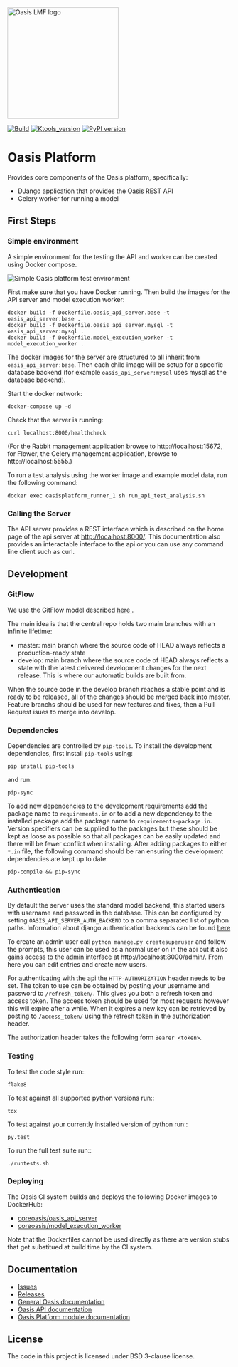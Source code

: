 <img src="https://oasislmf.org/packages/oasis_theme_package/themes/oasis_theme/assets/src/oasis-lmf-colour.png" alt="Oasis LMF logo" width="250"/>

[![Build](http://ci.oasislmfdev.org/buildStatus/icon?job=oasis_platform)](http://ci.oasislmfdev.org/blue/organizations/jenkins/oasis_platform/activity)
[![Ktools_version](https://img.shields.io/badge/Ktools-v3.0.3-lightgrey.svg)](https://github.com/OasisLMF/ktools/tree/v3.0.3)
[![PyPI version](https://img.shields.io/badge/PyPi%20--%20OasisLMF-1.2.2-brightgreen.svg)](https://github.com/OasisLMF/OasisLMF/tree/v1.2.2)

# Oasis Platform
Provides core components of the Oasis platform, specifically:
* DJango application that provides the Oasis REST API
* Celery worker for running a model

## First Steps

### Simple environment

A simple environment for the testing the API and worker can be created using Docker compose.

<img src="https://github.com/OasisLMF/OasisPlatform/blob/master/Oasis%20Simple%20Runner.png" alt="Simple Oasis platform test environment"/>

First make sure that you have Docker running. Then build the images for the API server and model execution worker:

    docker build -f Dockerfile.oasis_api_server.base -t oasis_api_server:base .
    docker build -f Dockerfile.oasis_api_server.mysql -t oasis_api_server:mysql .
    docker build -f Dockerfile.model_execution_worker -t model_execution_worker .

The docker images for the server are structured to all inherit from `oasis_api_server:base`.
Then each child image will be setup for a specific database backend (for example 
`oasis_api_server:mysql` uses mysql as the database backend). 

Start the docker network:

    docker-compose up -d

Check that the server is running:

    curl localhost:8000/healthcheck

(For the Rabbit management application browse to http://localhost:15672, for Flower, the Celery management application, browse to http://localhost:5555.)

To run a test analysis using the worker image and example model data, run the following command:
    
    docker exec oasisplatform_runner_1 sh run_api_test_analysis.sh

### Calling the Server

The API server provides a REST interface which is described on the home page of the api server at 
<a href="http://localhost:8000/" target="_blank">http://localhost:8000/</a>. This documentation
also provides an interactable interface to the api or you can use any command line client such as 
curl. 

## Development

### GitFlow

We use the GitFlow model described <A href="http://nvie.com/posts/a-successful-git-branching-model"> here </A>.

The main idea is that the central repo holds two main branches with an infinite lifetime:

* master: main branch where the source code of HEAD always reflects a production-ready state
* develop: main branch where the source code of HEAD always reflects a state with the latest delivered development changes for the next release. This is where our automatic builds are built from.

When the source code in the develop branch reaches a stable point and is ready to be released, all of the changes should be merged back into master. 
Feature branchs should be used for new features and fixes, then a Pull Request isues to merge into develop.

### Dependencies

Dependencies are controlled by ``pip-tools``. To install the development dependencies, first install ``pip-tools`` using:

    pip install pip-tools

and run:

    pip-sync

To add new dependencies to the development requirements add the package name to ``requirements.in`` or to add a new dependency to the installed package add the package name to ``requirements-package.in``.
Version specifiers can be supplied to the packages but these should be kept as loose as possible so that all packages can be easily updated and there will be fewer conflict when installing.
After adding packages to either ``*.in`` file, the following command should be ran ensuring the development dependencies are kept up to date:

    pip-compile && pip-sync

### Authentication

By default the server uses the standard model backend, this started users with username and password in
the database. This can be configured by setting `OASIS_API_SERVER_AUTH_BACKEND` to a comma separated 
list of python paths. Information about django authentication backends can be found [here](https://docs.djangoproject.com/en/2.0/topics/auth/customizing/#writing-an-authentication-backend)

To create an admin user call `python manage.py createsuperuser` and follow the prompts, this user
can be used as a normal user on in the api but it also gains access to the admin interface at
http://localhost:8000/admin/. From here you can edit entries and create new users.

For authenticating with the api the `HTTP-AUTHORIZATION` header needs to be set. The token to use can
be obtained by posting your username and password to `/refresh_token/`. This gives you both a refresh
token and access token. The access token should be used for most requests however this will expire after
a while. When it expires a new key can be retrieved by posting to `/access_token/` using the refresh
token in the authorization header. 

The authorization header takes the following form `Bearer <token>`.    

### Testing

To test the code style run::

    flake8

To test against all supported python versions run::

    tox

To test against your currently installed version of python run::

    py.test

To run the full test suite run::

    ./runtests.sh

### Deploying

The Oasis CI system builds and deploys the following Docker images to DockerHub:

* <a href="https://hub.docker.com/r/coreoasis/oasis_api_server">coreoasis/oasis_api_server</a>
* <a href="https://hub.docker.com/r/coreoasis/model_execution_worker">coreoasis/model_execution_worker</a>

Note that the Dockerfiles cannot be used directly as there are version stubs that get substitued at build time by the CI system.

## Documentation
* <a href="https://github.com/OasisLMF/OasisApi/issues">Issues</a>
* <a href="https://github.com/OasisLMF/OasisApi/releases">Releases</a>
* <a href="https://oasislmf.github.io">General Oasis documentation</a>
* <a href="https://oasislmf.github.io/docs/oasis_rest_api.html">Oasis API documentation</a>
* <a href="https://oasislmf.github.io/OasisPlatform/modules.html">Oasis Platform module documentation</a>

## License
The code in this project is licensed under BSD 3-clause license.
